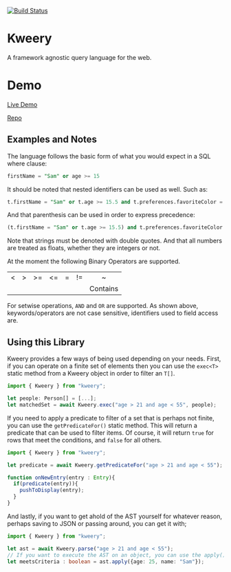 [![Build Status](https://travis-ci.com/Herlitzd/kweery.svg?branch=master)](https://travis-ci.com/Herlitzd/kweery)

# Kweery
A framework agnostic query language for the web.

# Demo
[Live Demo](https://kweery.devonherlitz.solutions)

[Repo](https://github.com/Herlitzd/kweery-vue-poc)


## Examples and Notes
The language follows the basic form of what you would expect in a SQL where clause:

```sql
firstName = "Sam" or age >= 15
```

It should be noted that nested identifiers can be used as well. Such as:
```sql
t.firstName = "Sam" or t.age >= 15.5 and t.preferences.favoriteColor = "Red"
```

And that parenthesis can be used in order to express precedence:
```sql
(t.firstName = "Sam" or t.age >= 15.5) and t.preferences.favoriteColor = "Red"
```

Note that strings must be denoted with double quotes. And that all numbers are treated as floats, whether they are integers or not.

At the moment the following Binary Operators are supported.

||||||||
|:--:|:--:|:--:|:--:|:--:|:--:|:--:|
| < | > | >= | <= | = | != | ~ |
||||||| Contains |

For setwise operations, `AND` and `OR` are supported. As shown above, keywords/operators are not case sensitive, identifiers used to field access are.

## Using this Library
Kweery provides a few ways of being used depending on your needs.
First, if you can operate on a finite set of elements then you can use the `exec<T>` static method from a Kweery object in order to filter an `T[]`.

```ts
import { Kweery } from "kweery";

let people: Person[] = [...];
let matchedSet = await Kweery.exec("age > 21 and age < 55", people);
```

If you need to apply a predicate to filter of a set that is perhaps not finite, you can use the `getPredicateFor()` static method. This will return a predicate that can be used to filter items. Of course, it will return `true` for rows that meet the conditions, and `false` for all others.

```ts
import { Kweery } from "kweery";

let predicate = await Kweery.getPredicateFor("age > 21 and age < 55");

function onNewEntry(entry : Entry){
  if(predicate(entry)){
    pushToDisplay(entry);
  }
}
```

And lastly, if you want to get ahold of the AST yourself for whatever reason, perhaps saving to JSON or passing around, you can get it with;
```ts
import { Kweery } from "kweery";

let ast = await Kweery.parse("age > 21 and age < 55");
// If you want to execute the AST on an object, you can use the apply() method.
let meetsCriteria : boolean = ast.apply({age: 25, name: "Sam"});
```